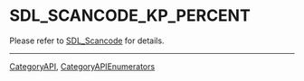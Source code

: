 # SDL_SCANCODE_KP_PERCENT

Please refer to [SDL_Scancode](SDL_Scancode) for details.

----
[CategoryAPI](CategoryAPI), [CategoryAPIEnumerators](CategoryAPIEnumerators)

